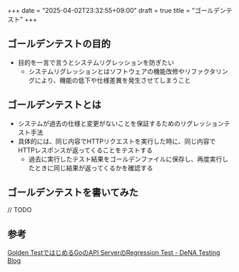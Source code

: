 +++
date = "2025-04-02T23:32:55+09:00"
draft = true
title = "ゴールデンテスト"
+++


## ゴールデンテストの目的

- 目的を一言で言うとシステムリグレッションを防ぎたい
  - システムリグレッションとはソフトウェアの機能改修やリファクタリングにより、機能の低下や仕様差異を発生させてしまうこと
 
## ゴールデンテストとは

- システムが過去の仕様と変更がないことを保証するためのリグレッションテスト手法
- 具体的には、同じ内容でHTTPリクエストを実行した時に、同じ内容でHTTPレスポンスが返ってくることをテストする
  - 過去に実行したテスト結果をゴールデンファイルに保存し、再度実行したときに同じ結果が返ってくるかを確認する

## ゴールデンテストを書いてみた

// TODO

## 参考

[Golden TestではじめるGoのAPI ServerのRegression Test - DeNA Testing Blog](https://swet.dena.com/entry/2020/03/16/173000)
